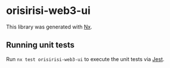 # orisirisi-web3-ui

This library was generated with [Nx](https://nx.dev).

## Running unit tests

Run `nx test orisirisi-web3-ui` to execute the unit tests via [Jest](https://jestjs.io).

